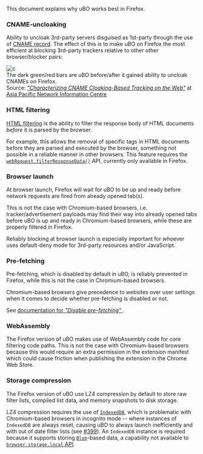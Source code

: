 This document explains why uBO works best in Firefox.

### CNAME-uncloaking

Ability to uncloak 3rd-party servers disguised as 1st-party through the use of [CNAME record](https://en.wikipedia.org/wiki/CNAME_record). The effect of this is to make uBO on Firefox the most efficient at blocking 3rd-party trackers relative to other other browser/blocker pairs:

![c](https://user-images.githubusercontent.com/585534/103416937-b623c400-4b56-11eb-8e94-b4851a2248b7.png)
<br>The dark green/red bars are uBO before/after it gained ability to uncloak CNAMEs on Firefox.<br>Source: [_"Characterizing CNAME Cloaking-Based Tracking
on the Web"_](https://blog.apnic.net/2020/08/04/characterizing-cname-cloaking-based-tracking/) at [Asia Pacific Network Information Centre](https://www.apnic.net/about-apnic/)

### HTML filtering

[HTML filtering](https://github.com/gorhill/uBlock/wiki/Static-filter-syntax#html-filters) is the ability to filter the response body of HTML documents _before_ it is parsed by the browser.

For example, this allows the removal of specific tags in HTML documents before they are parsed and executed by the browser, something not possible in a reliable manner in other browsers. This feature requires the [`webRequest.filterResponseData()`](https://developer.mozilla.org/en-US/docs/Mozilla/Add-ons/WebExtensions/API/webRequest/filterResponseData) API, currently only available in Firefox.

### Browser launch

At browser launch, Firefox will wait for uBO to be up and ready before network requests are fired from already opened tab(s).

This is not the case with Chromium-based browsers, i.e. tracker/advertisement payloads may find their way into already opened tabs before uBO is up and ready in Chromium-based browsers, while these are properly filtered in Firefox.

Reliably blocking at browser launch is especially important for whoever uses default-deny mode for 3rd-party resources and/or JavaScript.

### Pre-fetching

Pre-fetching, which is disabled by default in uBO, is reliably prevented in Firefox, while this is not the case in Chromium-based browsers.

Chromium-based browsers give precedence to websites over user settings when it comes to decide whether pre-fetching is disabled or not. 

See [documentation for _"Disable pre-fetching"_ ](https://github.com/gorhill/uBlock/wiki/Dashboard:-Settings#disable-pre-fetching).

### WebAssembly

The Firefox version of uBO makes use of WebAssembly code for core filtering code paths. This is not the case with Chromium-based browsers because this would require an extra permission in the extension manifest which could cause friction when publishing the extension in the Chrome Web Store.

### Storage compression

The Firefox version of uBO use LZ4 compression by default to store raw filter lists, compiled list data, and memory snapshots to disk storage.

LZ4 compression requires the use of [`IndexedDB`](https://developer.mozilla.org/en-US/docs/Web/API/IndexedDB_API), which is problematic with Chromium-based browsers in incognito mode -- where instances of `IndexedDB` are always reset, causing uBO to always launch inefficiently and with out of date filter lists (see [#399](https://github.com/uBlockOrigin/uBlock-issues/issues/399)). An `IndexedDB` instance is required because it supports storing [`Blob`](https://developer.mozilla.org/en-US/docs/Web/API/Blob)-based data, a capability not available to [`browser.storage.local` API](https://developer.mozilla.org/en-US/docs/Mozilla/Add-ons/WebExtensions/API/storage/local).